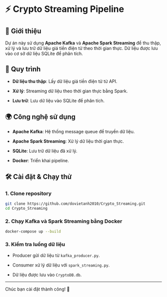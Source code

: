 # ⚡ Crypto Streaming Pipeline

## 📡 Giới thiệu

Dự án này sử dụng **Apache Kafka** và **Apache Spark Streaming** để thu thập, xử lý và lưu trữ dữ liệu giá tiền điện tử theo thời gian thực. Dữ liệu được lưu vào cơ sở dữ liệu SQLite để phân tích.

## 🔄 Quy trình

- **Dữ liệu thu thập**: Lấy dữ liệu giá tiền điện tử từ API.

- **Xử lý**: Streaming dữ liệu theo thời gian thực bằng Spark.

- **Lưu trữ**: Lưu dữ liệu vào SQLite để phân tích.

## 🌍 Công nghệ sử dụng

- **Apache Kafka**: Hệ thống message queue để truyền dữ liệu.

- **Apache Spark Streaming**: Xử lý dữ liệu thời gian thực.

- **SQLite**: Lưu trữ dữ liệu đã xử lý.

- **Docker**: Triển khai pipeline.

## 🛠️ Cài đặt & Chạy thử

### 1. Clone repository
``` bash
git clone https://github.com/dovietanh2010/Crypto_Streaming.git
cd Crypto_Streaming
```
### 2. Chạy Kafka và Spark Streaming bằng Docker
``` bash
docker-compose up --build
```
### 3. Kiểm tra luồng dữ liệu

- Producer gửi dữ liệu từ `kafka_producer.py`.

- Consumer xử lý dữ liệu với `spark_streaming.py`.

- Dữ liệu được lưu vào `CryptoDB.db`.

---
Chúc bạn cài đặt thành công! 🚀

